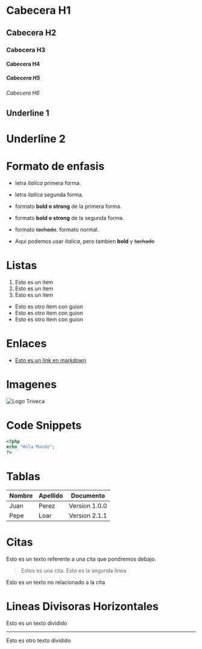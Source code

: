 # Cabecera H1
## Cabecera H2
### Cabecera H3
#### Cabecera H4
##### Cabecera H5
###### Cabecera H6


Underline 1
-----------

Underline 2
===========


# Formato de enfasis

- letra *italica* primera forma.
- letra _italica_ segunda forma.

- formato **bold o strong** de la primera forma.
- formato __bold o strong__ de la segunda forma.

- formato ~~tachado~~. formato normal.

- Aqui podemos usar *italica*, pero tambien __bold__ y ~~tachado~~


# Listas

1. Esto es un item
2. Esto es un item
3. Esto es un item

- Esto es otro item con guion
- Esto es otro item con guion
- Esto es otro item con guion

# Enlaces

- [Esto es un link en markdown](http://www.google.com)

# Imagenes

![Logo Triveca](http://csamaniego.info/img/general/logo.png)

# Code Snippets

``` PHP 
<?php
echo "Hola Mundo";
?>
```

# Tablas

| Nombre | Apellido | Documento |
|--------|----------|-----------|
|Juan|Perez|Version 1.0.0|
|Pepe|Loar| Version 2.1.1|

# Citas

Esto es un texto referente a una cita que pondremos debajo.
> Estos es una cita.
Esto es la segunda linea

Esto es un texto no relacionado a la cita

# Lineas Divisoras Horizontales


Esto es un texto dividido

---
Esto es otro texto dividido